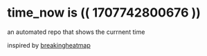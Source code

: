# time_now is (( 1707742800676 ))

an automated repo that shows the currnent time

inspired by [breakingheatmap](https://github.com/breakingheatmap/breakingheatmap)